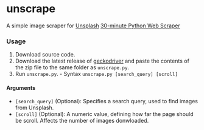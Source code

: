 # unscrape
A simple image scraper for [Unsplash](https://unsplash.com/)
[30-minute Python Web Scraper](https://hackernoon.com/30-minute-python-web-scraper-39d6d038e5da)
### Usage

1. Download source code.
2. Download the latest release of [geckodriver](https://github.com/mozilla/geckodriver/releases/latest) and paste the contents of the zip file to the same folder as `unscrape.py`.
3. Run `unscrape.py`. - Syntax `unscrape.py [search_query] [scroll]`

#### Arguments

- `[search_query]` (Optional): Specifies a search query, used to find images from Unsplash.
- `[scroll]` (Optional): A numeric value, defining how far the page should be scroll. Affects the number of images donwloaded.
